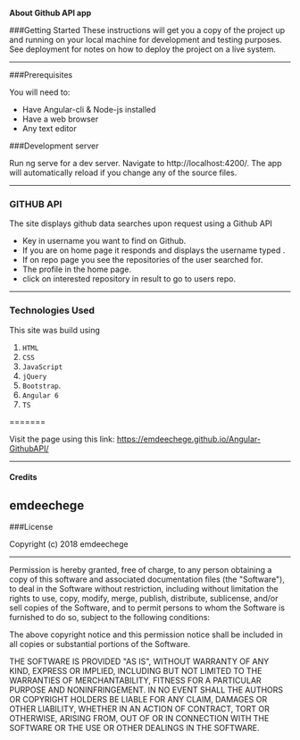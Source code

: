 **About Github API app**

###Getting Started
These instructions will get you a copy of the project up and running on your local machine for development and testing purposes. See deployment for notes on how to deploy the project on a live system.

------------

###Prerequisites

You will need to:

- Have Angular-cli & Node-js installed
- Have a web browser
- Any text editor

###Development server

Run ng serve for a dev server. Navigate to http://localhost:4200/. The app will automatically reload if you change any of the source files.

------------

### GITHUB API

The site displays github data searches upon request using a Github API

- Key in username you want to find on Github.
- If you are on home page it responds and displays the username typed .
- If on repo page you see the repositories of the user searched for.
- The profile in the home page.
- click on interested repository in result to go to users repo.

------------

### Technologies Used

This site was build using  
1. `HTML`
2. `CSS`
3. `JavaScript`
4. `jQuery`
5. `Bootstrap`.
6. `Angular 6`
7. `TS`

=======

Visit the page using this link: https://emdeechege.github.io/Angular-GithubAPI/

------------
#### Credits

emdeechege
------------

###License

Copyright (c) 2018 emdeechege

------------

Permission is hereby granted, free of charge, to any person obtaining a copy of this software and associated documentation files (the "Software"), to deal in the Software without restriction, including without limitation the rights to use, copy, modify, merge, publish, distribute, sublicense, and/or sell copies of the Software, and to permit persons to whom the Software is furnished to do so, subject to the following conditions:

The above copyright notice and this permission notice shall be included in all copies or substantial portions of the Software.

THE SOFTWARE IS PROVIDED "AS IS", WITHOUT WARRANTY OF ANY KIND, EXPRESS OR IMPLIED, INCLUDING BUT NOT LIMITED TO THE WARRANTIES OF MERCHANTABILITY, FITNESS FOR A PARTICULAR PURPOSE AND NONINFRINGEMENT. IN NO EVENT SHALL THE AUTHORS OR COPYRIGHT HOLDERS BE LIABLE FOR ANY CLAIM, DAMAGES OR OTHER LIABILITY, WHETHER IN AN ACTION OF CONTRACT, TORT OR OTHERWISE, ARISING FROM, OUT OF OR IN CONNECTION WITH THE SOFTWARE OR THE USE OR OTHER DEALINGS IN THE SOFTWARE.

